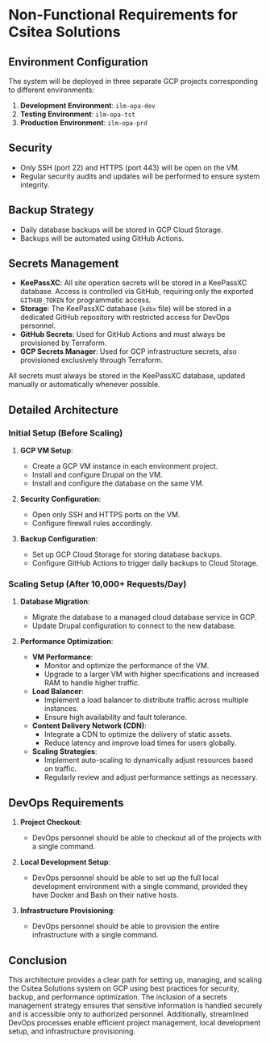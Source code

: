 # Non-Functional Requirements for Csitea Solutions

## Environment Configuration

The system will be deployed in three separate GCP projects corresponding to different environments:

1. **Development Environment**: `ilm-opa-dev`
2. **Testing Environment**: `ilm-opa-tst`
3. **Production Environment**: `ilm-opa-prd`

## Security

- Only SSH (port 22) and HTTPS (port 443) will be open on the VM.
- Regular security audits and updates will be performed to ensure system integrity.

## Backup Strategy

- Daily database backups will be stored in GCP Cloud Storage.
- Backups will be automated using GitHub Actions.

## Secrets Management

- **KeePassXC**: All site operation secrets will be stored in a KeePassXC database. Access is controlled via GitHub, requiring only the exported `GITHUB_TOKEN` for programmatic access.
- **Storage**: The KeePassXC database (`kdbx` file) will be stored in a dedicated GitHub repository with restricted access for DevOps personnel.
- **GitHub Secrets**: Used for GitHub Actions and must always be provisioned by Terraform.
- **GCP Secrets Manager**: Used for GCP infrastructure secrets, also provisioned exclusively through Terraform.

All secrets must always be stored in the KeePassXC database, updated manually or automatically whenever possible.


## Detailed Architecture

### Initial Setup (Before Scaling)

1. **GCP VM Setup**:
   - Create a GCP VM instance in each environment project.
   - Install and configure Drupal on the VM.
   - Install and configure the database on the same VM.

2. **Security Configuration**:
   - Open only SSH and HTTPS ports on the VM.
   - Configure firewall rules accordingly.

3. **Backup Configuration**:
   - Set up GCP Cloud Storage for storing database backups.
   - Configure GitHub Actions to trigger daily backups to Cloud Storage.

### Scaling Setup (After 10,000+ Requests/Day)

1. **Database Migration**:
   - Migrate the database to a managed cloud database service in GCP.
   - Update Drupal configuration to connect to the new database.

2. **Performance Optimization**:
   - **VM Performance**:
     - Monitor and optimize the performance of the VM.
     - Upgrade to a larger VM with higher specifications and increased RAM to handle higher traffic.
   - **Load Balancer**:
     - Implement a load balancer to distribute traffic across multiple instances.
     - Ensure high availability and fault tolerance.
   - **Content Delivery Network (CDN)**:
     - Integrate a CDN to optimize the delivery of static assets.
     - Reduce latency and improve load times for users globally.
   - **Scaling Strategies**:
     - Implement auto-scaling to dynamically adjust resources based on traffic.
     - Regularly review and adjust performance settings as necessary.

## DevOps Requirements

1. **Project Checkout**:
   - DevOps personnel should be able to checkout all of the projects with a single command.

2. **Local Development Setup**:
   - DevOps personnel should be able to set up the full local development environment with a single command, provided they have Docker and Bash on their native hosts.

3. **Infrastructure Provisioning**:
   - DevOps personnel should be able to provision the entire infrastructure with a single command.

## Conclusion

This architecture provides a clear path for setting up, managing, and scaling the Csitea Solutions system on GCP using best practices for security, backup, and performance optimization. The inclusion of a secrets management strategy ensures that sensitive information is handled securely and is accessible only to authorized personnel. Additionally, streamlined DevOps processes enable efficient project management, local development setup, and infrastructure provisioning.
